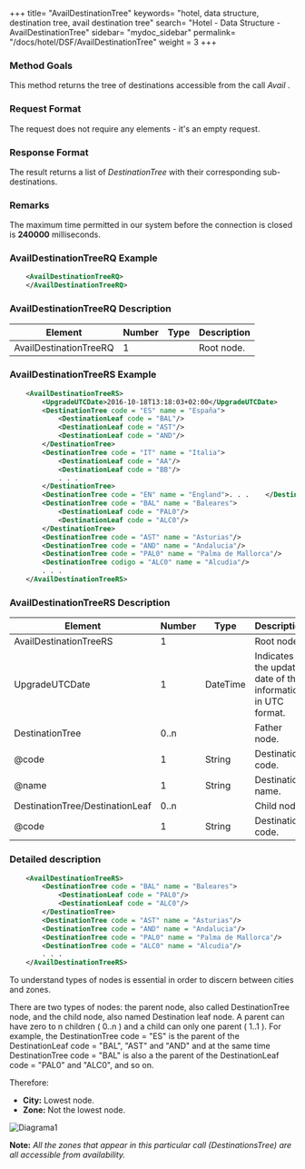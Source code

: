 +++
title= "AvailDestinationTree"
keywords= "hotel, data structure, destination tree, avail destination tree"
search= "Hotel - Data Structure - AvailDestinationTree"
sidebar= "mydoc_sidebar"
permalink= "/docs/hotel/DSF/AvailDestinationTree"
weight = 3
+++



### Method Goals


This method returns the tree of destinations accessible from the call
*Avail* .



### Request Format


The request does not require any elements - it's an empty request.



### Response Format


The result returns a list of *DestinationTree* with their corresponding
sub-destinations.



### Remarks


The maximum time permitted in our system before the connection is closed is **240000** milliseconds.



### AvailDestinationTreeRQ Example

~~~xml
    <AvailDestinationTreeRQ>
    </AvailDestinationTreeRQ>
~~~


### AvailDestinationTreeRQ Description




| **Element**		 | **Number** | **Type** | **Description** |
| ---------------------  | ---------- | -------- | --------------- |
| AvailDestinationTreeRQ | 1          |          | Root node.      |



### AvailDestinationTreeRS Example


~~~xml
    <AvailDestinationTreeRS>
        <UpgradeUTCDate>2016-10-18T13:18:03+02:00</UpgradeUTCDate>
        <DestinationTree code = "ES" name = "España">
            <DestinationLeaf code = "BAL"/>
            <DestinationLeaf code = "AST"/>
            <DestinationLeaf code = "AND"/>
        </DestinationTree>
        <DestinationTree code = "IT" name = "Italia">
            <DestinationLeaf code = "AA"/>
            <DestinationLeaf code = "BB"/>
            . . .
        </DestinationTree>
        <DestinationTree code = "EN" name = "England">. . .    </DestinationTree>
        <DestinationTree code = "BAL" name = "Baleares">
            <DestinationLeaf code = "PAL0"/>
            <DestinationLeaf code = "ALC0"/>
        </DestinationTree>
        <DestinationTree code = "AST" name = "Asturias"/>
        <DestinationTree code = "AND" name = "Andalucia"/>
        <DestinationTree code = "PAL0" name = "Palma de Mallorca"/>
        <DestinationTree codigo = "ALC0" name = "Alcudia"/>
        . . .
    </AvailDestinationTreeRS>
~~~


### AvailDestinationTreeRS Description




| **Element**			| **Number** | **Type** | **Description**	|
| ----------------------------- | ---------- | -------- | --------------------- |
| AvailDestinationTreeRS	| 1          |          | Root node.		|
| UpgradeUTCDate		| 1       	|	DateTime	| Indicates the update date of the information in UTC format.	|
| DestinationTree		| 0..n       | 		| Father node.		|
| @code | 1 | String | Destination code.|
| @name | 1 | String | Destination name.|
| DestinationTree/DestinationLeaf		| 0..n      |		| Child node.		|
| @code | 1 | String |Destination code. |



### Detailed description


~~~xml
    <AvailDestinationTreeRS>
        <DestinationTree code = "BAL" name = "Baleares">
            <DestinationLeaf code = "PAL0"/>
            <DestinationLeaf code = "ALC0"/>
        </DestinationTree>
        <DestinationTree code = "AST" name = "Asturias"/>
        <DestinationTree code = "AND" name = "Andalucia"/>
        <DestinationTree code = "PAL0" name = "Palma de Mallorca"/>
        <DestinationTree code = "ALC0" name = "Alcudia"/>
        . . .
    </AvailDestinationTreeRS>
~~~


To understand types of nodes is essential in order to discern between cities and zones. 

There are two types of nodes: the parent node, also called DestinationTree node, and the child node, also named Destination leaf
node. A parent can have zero to n children ( 0..n ) and a child can only one parent ( 1..1 ). For example, the DestinationTree code =
"ES" is the parent of the DestinationLeaf code = "BAL", "AST" and "AND" and at the same time DestinationTree code = "BAL" is also a the parent of the DestinationLeaf code = "PAL0" and "ALC0", and so on.

Therefore:

-  **City:** Lowest node.
-  **Zone:** Not the lowest node.

![Diagrama1](/articles-pub/docs/hotel/images/diagrama2.png)


**Note:** *All the zones that appear in this particular call (DestinationsTree) are all accessible from availability.*


